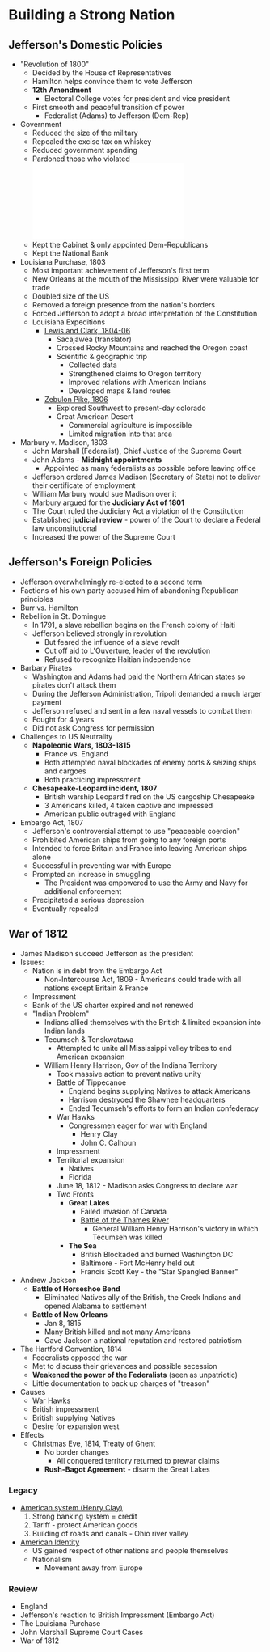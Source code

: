 # Building a Strong Nation

## Jefferson's Domestic Policies

- "Revolution of 1800"
    - Decided by the House of Representatives
    - Hamilton helps convince them to vote Jefferson
    - **12th Amendment**
        - Electoral College votes for president and vice president
    - First smooth and peaceful transition of power
        - Federalist (Adams) to Jefferson (Dem-Rep)
- Government
    - Reduced the size of the military
    - Repealed the excise tax on whiskey
    - Reduced government spending
    - Pardoned those who violated ![the Alien & Sedition Acts](american-roepublic.md)
    - Kept the Cabinet & only appointed Dem-Republicans
    - Kept the National Bank
- Louisiana Purchase, 1803
    - Most important achievement of Jefferson's first term
    - New Orleans at the mouth of the Mississippi River were valuable for trade
    - Doubled size of the US
    - Removed a foreign presence from the nation's borders
    - Forced Jefferson to adopt a broad interpretation of the Constitution
    - Louisiana Expeditions
        - <u>Lewis and Clark, 1804-06</u>
            - Sacajawea (translator)
            - Crossed Rocky Mountains and reached the Oregon coast
            - Scientific & geographic trip
                - Collected data
                - Strengthened claims to Oregon territory
                - Improved relations with American Indians
                - Developed maps & land routes
        - <u>Zebulon Pike, 1806</u>
            - Explored Southwest to present-day colorado
            - Great American Desert
                - Commercial agriculture is impossible
                - Limited migration into that area
- Marbury v. Madison, 1803
    - John Marshall (Federalist), Chief Justice of the Supreme Court
    - John Adams - **Midnight appointments**
        - Appointed as many federalists as possible before leaving office
    - Jefferson ordered James Madison (Secretary of State) not to deliver their certificate of employment
    - William Marbury would sue Madison over it
    - Marbury argued for the **Judiciary Act of 1801**
    - The Court ruled the Judiciary Act a violation of the Constitution
    - Established **judicial review** - power of the Court to declare a Federal law unconsitutional
    - Increased the power of the Supreme Court

## Jefferson's Foreign Policies

- Jefferson overwhelmingly re-elected to a second term
- Factions of his own party accused him of abandoning Republican principles
- Burr vs. Hamilton
- Rebellion in St. Domingue
    - In 1791, a slave rebellion begins on the French colony of Haiti
    - Jefferson believed strongly in revolution
        - But feared the influence of a slave revolt
        - Cut off aid to L'Ouverture, leader of the revolution
        - Refused to recognize Haitian independence
- Barbary Pirates
    - Washington and Adams had paid the Northern African states so pirates don't attack them
    - During the Jefferson Administration, Tripoli demanded a much larger payment
    - Jefferson refused and sent in a few naval vessels to combat them
    - Fought for 4 years
    - Did not ask Congress for permission
- Challenges to US Neutrality
    - **Napoleonic Wars, 1803-1815**
        - France vs. England
        - Both attempted naval blockades of enemy ports & seizing ships and cargoes
        - Both practicing impressment
    - **Chesapeake-Leopard incident, 1807**
        - British warship Leopard fired on the US cargoship Chesapeake
        - 3 Americans killed, 4 taken captive and impressed
        - American public outraged with England
- Embargo Act, 1807
    - Jefferson's controversial attempt to use "peaceable coercion"
    - Prohibited American ships from going to any foreign ports
    - Intended to force Britain and France into leaving American ships alone
    - Successful in preventing war with Europe
    - Prompted an increase in smuggling
        - The President was empowered to use the Army and Navy for additional enforcement
    - Precipitated a serious depression
    - Eventually repealed

## War of 1812

- James Madison succeed Jefferson as the president
- Issues:
    - Nation is in debt from the Embargo Act
        - Non-Intercourse Act, 1809 - Americans could trade with all nations except Britain & France
    - Impressment
    - Bank of the US charter expired and not renewed
    - "Indian Problem"
        - Indians allied themselves with the British & limited expansion into Indian lands
        - Tecumseh & Tenskwatawa
            - Attempted to unite all Mississippi valley tribes to end American expansion
        - William Henry Harrison, Gov of the Indiana Territory  
            - Took massive action to prevent native unity
            - Battle of Tippecanoe
                - England begins supplying Natives to attack Americans
                - Harrison destryoed the Shawnee headquarters
                - Ended Tecumseh's efforts to form an Indian confederacy
            - War Hawks
                - Congressmen eager for war with England
                    - Henry Clay
                    - John C. Calhoun
            - Impressment
            - Territorial expansion
                - Natives
                - Florida
            - June 18, 1812 - Madison asks Congress to declare war
            - Two Fronts
                - **Great Lakes**
                    - Failed invasion of Canada
                    - <u>Battle of the Thames River</u>
                        - General William Henry Harrison's victory in which Tecumseh was killed
                - **The Sea**
                    - British Blockaded and burned Washington DC
                    - Baltimore - Fort McHenry held out
                    - Francis Scott Key - the "Star Spangled Banner"
- Andrew Jackson
    - **Battle of Horseshoe Bend**
        - Eliminated Natives ally of the British, the Creek Indians and opened Alabama to settlement
    - **Battle of New Orleans**
        - Jan 8, 1815
        - Many British killed and not many Americans
        - Gave Jackson a national reputation and restored patriotism
- The Hartford Convention, 1814
    - Federalists opposed the war
    - Met to discuss their grievances and possible secession
    - **Weakened the power of the Federalists** (seen as unpatriotic)
    - Little documentation to back up charges of "treason"
- Causes
    - War Hawks
    - British impressment
    - British supplying Natives
    - Desire for expansion west
- Effects
    - Christmas Eve, 1814, Treaty of Ghent
        - No border changes
            - All conquered territory returned to prewar claims
        - **Rush-Bagot Agreement** - disarm the Great Lakes

### Legacy

- <u>American system (Henry Clay)</u>
    1. Strong banking system = credit
    2. Tariff - protect American goods
    3. Building of roads and canals - Ohio river valley
- <u>American Identity</u>
    - US gained respect of other nations and people themselves
    - Nationalism
        - Movement away from Europe

### Review

- England
- Jefferson's reaction to British Impressment (Embargo Act)
- The Louisiana Purchase
- John Marshall Supreme Court Cases
- War of 1812